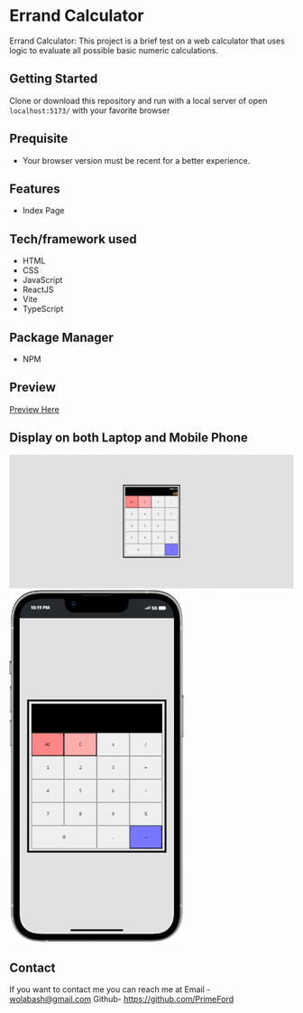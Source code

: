 # Errand Calculator

Errand Calculator: This project is a brief test on a web calculator that uses logic to evaluate all possible basic numeric calculations.

## Getting Started

Clone or download this repository and run with a local server of open `localhost:5173/` with your favorite browser

## Prequisite

- Your browser version must be recent for a better experience.

## Features

- Index Page

## Tech/framework used

- HTML
- CSS
- JavaScript
- ReactJS
- Vite
- TypeScript

## Package Manager
- NPM


## Preview

[Preview Here](https://errand-calculator.vercel.app/)

## Display on both Laptop and Mobile Phone
![screenshot](./public/images/snip.png)
![screenshot](./public/images/snip2.png)

## Contact

If you want to contact me you can reach me at
Email - wolabash@gmail.com 
Github- https://github.com/PrimeFord
